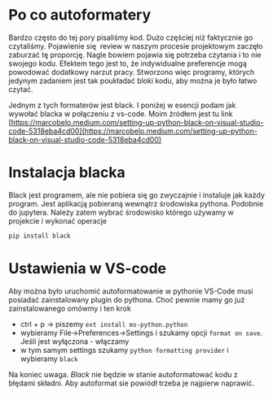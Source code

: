 # Po co autoformatery

Bardzo często do tej pory pisaliśmy kod. Dużo częściej niż faktycznie go czytaliśmy. Pojawienie się 
review w naszym procesie projektowym zaczęło zaburzać tę proporcję. Nagle bowiem pojawia się potrzeba czytania i to nie swojego kodu. Efektem tego jest to, że indywidualne preferencje mogą powodować dodatkowy narzut pracy. Stworzono więc programy, których jedynym zadaniem jest tak poukładać bloki kodu, aby można je było łatwo czytać. 

Jednym z tych formaterów jest black. I poniżej w esencji podam jak wywołać blacka w połączeniu z vs-code. Moim źródłem jest tu link [https://marcobelo.medium.com/setting-up-python-black-on-visual-studio-code-5318eba4cd00](https://marcobelo.medium.com/setting-up-python-black-on-visual-studio-code-5318eba4cd00)

# Instalacja blacka

Black jest programem, ale nie pobiera się go zwyczajnie i instaluje jak każdy program. Jest aplikacją pobieraną wewnątrz środowiska pythona. Podobnie do jupytera. Należy zatem wybrać środowisko którego 
używamy w projekcie i wykonać operacje

```sh
pip install black
```

# Ustawienia w VS-code

Aby można było uruchomić autoformatowanie w pythonie VS-Code musi posiadać zainstalowany plugin do pythona. Choć pewnie mamy go już zainstalowanego omówmy i ten krok

* ctrl + p -> piszemy `ext install ms-python.python`
* wybieramy File->Preferences->Settings i szukamy opcji `format on save`. Jeśli jest wyłączona - włączamy
* w tym samym settings szukamy `python formatting provider` i wybieramy `black`

Na koniec uwaga. *Black* nie będzie w stanie autoformatować kodu z błędami składni. Aby autoformat sie powiódł trzeba je najpierw naprawić.
